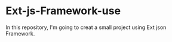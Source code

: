 # Ext-js-Framework-use
In this repository, I'm going to creat a small project using Ext json Framework. 
